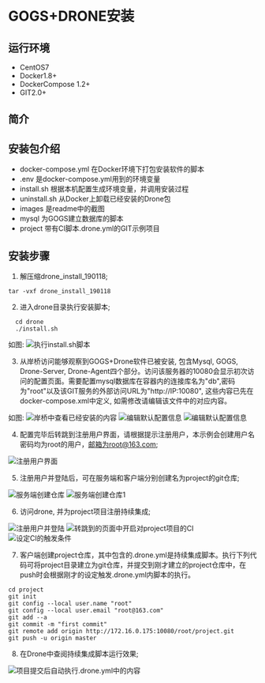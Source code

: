 # GOGS+DRONE安装

## 运行环境

- CentOS7
- Docker1.8+
- DockerCompose 1.2+
- GIT2.0+

## 简介

## 安装包介绍

- docker-compose.yml 在Docker环境下打包安装软件的脚本
- .env 是docker-compose.yml用到的环境变量
- install.sh 根据本机配置生成环境变量，并调用安装过程
- uninstall.sh 从Docker上卸载已经安装的Drone包
- images 是readme中的截图
- mysql 为GOGS建立数据库的脚本
- project 带有CI脚本.drone.yml的GIT示例项目

## 安装步骤

1. 解压缩drone_install_190118;

~~~
tar -vxf drone_install_190118
~~~

2. 进入drone目录执行安装脚本;

~~~
  cd drone
  ./install.sh
~~~

  如图:
  ![执行install.sh脚本](images\install.jpg)


3. 从岸桥访问能够观察到GOGS+Drone软件已被安装, 包含Mysql, GOGS, Drone-Server, Drone-Agent四个部分。访问该服务器的10080会显示初次访问的配置页面。需要配置mysql数据库在容器内的连接库名为"db",密码为"root"以及该GIT服务的外部访问URL为"http://IP:10080", 这些内容已先在docker-compose.xml中定义, 如需修改请编辑该文件中的对应内容。

  如图: 
  ![岸桥中查看已经安装的内容](images\droneInPortainer.jpg)
  ![编辑默认配置信息](images\configGit01.jpg)
  ![编辑默认配置信息](images\configGit02.jpg)

4. 配置完毕后转跳到注册用户界面，请根据提示注册用户，本示例会创建用户名密码均为root的用户，邮箱为root@163.com;

  ![注册用户界面](images\registUser.jpg)

5. 注册用户并登陆后，可在服务端和客户端分别创建名为project的git仓库;

  ![服务端创建仓库](images\createRepository.jpg)
  ![服务端创建仓库1](images\createRepository1.jpg)

6. 访问drone, 并为project项目注册持续集成;

  ![注册用户并登陆](images\droneLogin.jpg)
  ![转跳到的页面中开启对project项目的CI](images\droneCI.jpg)
  ![设定CI的触发条件](images\droneHook.jpg)

7. 客户端创建project仓库，其中包含的.drone.yml是持续集成脚本。执行下列代码可将project目录建立为git仓库，并提交到刚才建立的project仓库中，在push时会根据刚才的设定触发.drone.yml内脚本的执行。

~~~
cd project
git init
git config --local user.name "root"
git config --local user.email "root@163.com"
git add --a
git commit -m "first commit"
git remote add origin http://172.16.0.175:10080/root/project.git
git push -u origin master
~~~

8. 在Drone中查阅持续集成脚本运行效果;

![项目提交后自动执行.drone.yml中的内容](images\droneCIResult.jpg)

